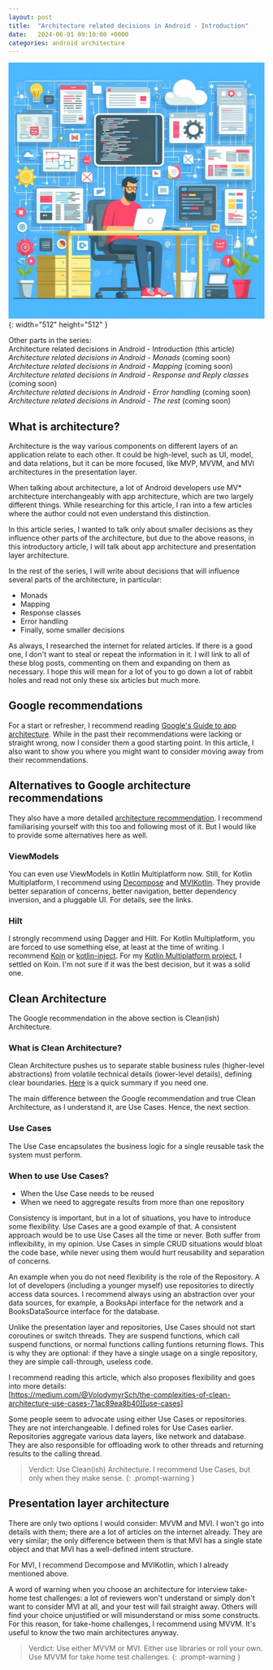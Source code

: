 ```yaml
---
layout: post
title:  "Architecture related decisions in Android - Introduction"
date:   2024-06-01 09:10:00 +0000
categories: android architecture
---
```


![starting-image](/assets/img/posts/20240601_architecture.jpg){: width="512" height="512" }

Other parts in the series:<br>
Architecture related decisions in Android - Introduction (this article)<br>
*Architecture related decisions in Android - Monads* (coming soon)<br>
*Architecture related decisions in Android - Mapping* (coming soon)<br>
*Architecture related decisions in Android - Response and Reply classes* (coming soon)<br>
*Architecture related decisions in Android - Error handling* (coming soon)<br>
*Architecture related decisions in Android - The rest* (coming soon)

## What is architecture?

Architecture is the way various components on different layers of an application relate to each other. It could be high-level, such as UI, model, and data relations, but it can be more focused, like MVP, MVVM, and MVI architectures in the presentation layer.

When talking about architecture, a lot of Android developers use MV* architecture interchangeably with app architecture, which are two largely different things. While researching for this article, I ran into a few articles where the author could not even understand this distinction.

In this article series, I wanted to talk only about smaller decisions as they influence other parts of the architecture, but due to the above reasons, in this introductory article, I will talk about app architecture and presentation layer architecture.

In the rest of the series, I will write about decisions that will influence several parts of the architecture, in particular:
* Monads
* Mapping
* Response classes
* Error handling
* Finally, some smaller decisions

As always, I researched the internet for related articles. If there is a good one, I don't want to steal or repeat the information in it. I will link to all of these blog posts, commenting on them and expanding on them as necessary. I hope this will mean for a lot of you to go down a lot of rabbit holes and read not only these six articles but much more.

## Google recommendations

For a start or refresher, I recommend reading [Google's Guide to app architecture][architecture-guide]. While in the past their recommendations were lacking or straight wrong, now I consider them a good starting point.
In this article, I also want to show you where you might want to consider moving away from their recommendations.

## Alternatives to Google architecture recommendations

They also have a more detailed [architecture recommendation][architecture-recommendations]. I recommend familiarising yourself with this too and following most of it. But I would like to provide some alternatives here as well.

### ViewModels

You can even use ViewModels in Kotlin Multiplatform now. Still, for Kotlin Multiplatform, I recommend using [Decompose][decompose] and [MVIKotlin][mvikotlin]. They provide better separation of concerns, better navigation, better dependency inversion, and a pluggable UI. For details, see the links.

### Hilt

I strongly recommend using Dagger and Hilt. For Kotlin Multiplatform, you are forced to use something else, at least at the time of writing. I recommend [Koin][koin] or [kotlin-inject][kotlin-inject]. For my [Kotlin Multiplatform project][companies-house], I settled on Koin. I'm not sure if it was the best decision, but it was a solid one.

## Clean Architecture

The Google recommendation in the above section is Clean(ish) Architecture.

### What is Clean Architecture?

Clean Architecture pushes us to separate stable business rules (higher-level abstractions) from volatile technical details (lower-level details), defining clear boundaries.
[Here][clean-architecture-gist] is a quick summary if you need one.

The main difference between the Google recommendation and true Clean Architecture, as I understand it, are Use Cases. Hence, the next section.

### Use Cases

The Use Case encapsulates the business logic for a single reusable task the system must perform.

### When to use Use Cases?

* When the Use Case needs to be reused
* When we need to aggregate results from more than one repository

Consistency is important, but in a lot of situations, you have to introduce some flexibility. Use Cases are a good example of that. A consistent approach would be to use Use Cases all the time or never. Both suffer from inflexibility, in my opinion. Use Cases in simple CRUD situations would bloat the code base, while never using them would hurt reusability and separation of concerns.

An example when you do not need flexibility is the role of the Repository. A lot of developers (including a younger myself) use repositories to directly access data sources. I recommend always using an abstraction over your data sources, for example, a BooksApi interface for the network and a BooksDataSource interface for the database.

Unlike the presentation layer and repositories, Use Cases should not start coroutines or switch threads. They are suspend functions, which call suspend functions, or normal functions calling funtions returning flows. This is why they are optional: if they have a single usage on a single repository, they are simple call-through, useless code.

I recommend reading this article, which also proposes flexibility and goes into more details:<br>
[https://medium.com/@VolodymyrSch/the-complexities-of-clean-architecture-use-cases-71ac89ea8b40][use-cases]

Some people seem to advocate using either Use Cases or repositories. They are not interchangeable. I defined roles for Use Cases earlier. Repositories aggregate various data layers, like network and database. They are also responsible for offloading work to other threads and returning results to the calling thread.

> Verdict: Use Clean(ish) Architecture. I recommend Use Cases, but only when they make sense.
{: .prompt-warning }

## Presentation layer architecture

There are only two options I would consider: MVVM and MVI. I won't go into details with them; there are a lot of articles on the internet already. They are very similar; the only difference between them is that MVI has a single state object and that MVI has a well-defined intent structure.

For MVI, I recommend Decompose and MVIKotlin, which I already mentioned above.

A word of warning when you choose an architecture for interview take-home test challenges: a lot of reviewers won't understand or simply don't want to consider MVI at all, and your test will fail straight away. Others will find your choice unjustified or will misunderstand or miss some constructs. For this reason, for take-home challenges, I recommend using MVVM. It's useful to know the two main architectures anyway.

> Verdict: Use either MVVM or MVI. Either use libraries or roll your own. Use MVVM for take home test challenges.
{: .prompt-warning }

[architecture-guide]: https://developer.android.com/topic/architecture
[architecture-recommendations]: https://developer.android.com/topic/architecture/recommendations
[decompose]: https://arkivanov.github.io/Decompose/
[mvikotlin]: https://arkivanov.github.io/MVIKotlin/
[koin]: https://insert-koin.io/
[kotlin-inject]: https://github.com/evant/kotlin-inject
[companies-house]: https://bitbucket.org/babestudios/companies-house
[clean-architecture-gist]: https://gist.github.com/ygrenzinger/14812a56b9221c9feca0b3621518635b
[use-cases]: https://medium.com/@VolodymyrSch/the-complexities-of-clean-architecture-use-cases-71ac89ea8b40
[Architecture related decisions in Android - Monads]: http://localhost:4000/posts/architecture-related-decisions-monads/
[Architecture related decisions in Android - Mapping]: http://localhost:4000/posts/architecture-related-decisions-mapping/
[Architecture related decisions in Android - Response and Reply classes]: http://localhost:4000/posts/architecture-related-decisions-response-classes/
[Architecture related decisions in Android - Error handling]: http://localhost:4000/posts/architecture-related-decisions-error-handling/
[Architecture related decisions in Android - The rest]: http://localhost:4000/posts/architecture-related-decisions-rest/